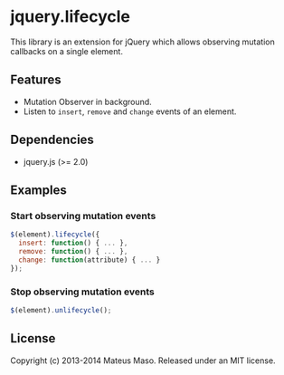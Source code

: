 jquery.lifecycle
================

This library is an extension for jQuery which allows observing mutation callbacks on a single element.

## Features

* Mutation Observer in background.
* Listen to ```insert```, ```remove``` and ```change``` events of an element.

## Dependencies

* jquery.js (>= 2.0)

## Examples

### Start observing mutation events

```javascript
$(element).lifecycle({
  insert: function() { ... }, 
  remove: function() { ... },
  change: function(attribute) { ... }
});
```

### Stop observing mutation events

```javascript
$(element).unlifecycle();
```

## License

Copyright (c) 2013-2014 Mateus Maso. Released under an MIT license.
